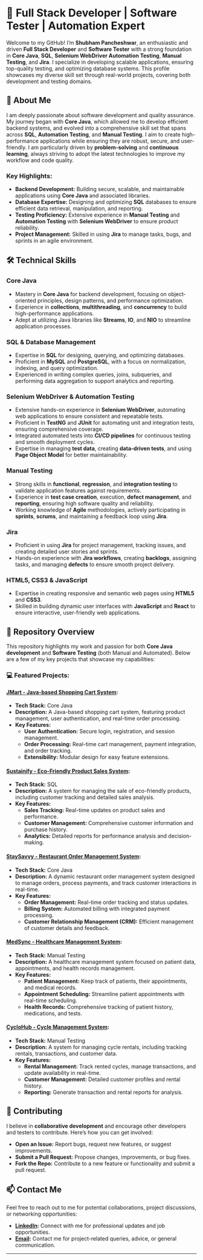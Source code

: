 # 🚀 Full Stack Developer | Software Tester | Automation Expert

Welcome to my GitHub! I’m **Shubham Pancheshwar**, an enthusiastic and driven **Full Stack Developer** and **Software Tester** with a strong foundation in **Core Java**, **SQL**, **Selenium WebDriver Automation Testing**, **Manual Testing**, and **Jira**. I specialize in developing scalable applications, ensuring top-quality testing, and optimizing database systems. This profile showcases my diverse skill set through real-world projects, covering both development and testing domains.

## 🌟 About Me

I am deeply passionate about software development and quality assurance. My journey began with **Core Java**, which allowed me to develop efficient backend systems, and evolved into a comprehensive skill set that spans across **SQL**, **Automation Testing**, and **Manual Testing**. I aim to create high-performance applications while ensuring they are robust, secure, and user-friendly. I am particularly driven by **problem-solving** and **continuous learning**, always striving to adopt the latest technologies to improve my workflow and code quality.

### Key Highlights:
- **Backend Development:** Building secure, scalable, and maintainable applications using **Core Java** and associated libraries.
- **Database Expertise:** Designing and optimizing **SQL** databases to ensure efficient data retrieval, manipulation, and reporting.
- **Testing Proficiency:** Extensive experience in **Manual Testing** and **Automation Testing** with **Selenium WebDriver** to ensure product reliability.
- **Project Management:** Skilled in using **Jira** to manage tasks, bugs, and sprints in an agile environment.

## 🛠️ Technical Skills

### **Core Java**
- Mastery in **Core Java** for backend development, focusing on object-oriented principles, design patterns, and performance optimization.
- Experience in **collections**, **multithreading**, and **concurrency** to build high-performance applications.
- Adept at utilizing Java libraries like **Streams**, **IO**, and **NIO** to streamline application processes.

### **SQL & Database Management**
- Expertise in **SQL** for designing, querying, and optimizing databases.
- Proficient in **MySQL** and **PostgreSQL**, with a focus on normalization, indexing, and query optimization.
- Experienced in writing complex queries, joins, subqueries, and performing data aggregation to support analytics and reporting.

### **Selenium WebDriver & Automation Testing**
- Extensive hands-on experience in **Selenium WebDriver**, automating web applications to ensure consistent and repeatable tests.
- Proficient in **TestNG** and **JUnit** for automating unit and integration tests, ensuring comprehensive coverage.
- Integrated automated tests into **CI/CD pipelines** for continuous testing and smooth deployment cycles.
- Expertise in managing **test data**, creating **data-driven tests**, and using **Page Object Model** for better maintainability.

### **Manual Testing**
- Strong skills in **functional**, **regression**, and **integration testing** to validate application features against requirements.
- Experience in **test case creation**, execution, **defect management**, and **reporting**, ensuring high software quality and reliability.
- Working knowledge of **Agile** methodologies, actively participating in **sprints**, **scrums**, and maintaining a feedback loop using **Jira**.

### **Jira**
- Proficient in using **Jira** for project management, tracking issues, and creating detailed user stories and sprints.
- Hands-on experience with **Jira workflows**, creating **backlogs**, assigning tasks, and managing **defects** to ensure smooth project delivery.

### **HTML5, CSS3 & JavaScript**
- Expertise in creating responsive and semantic web pages using **HTML5** and **CSS3**.
- Skilled in building dynamic user interfaces with **JavaScript** and **React** to ensure interactive, user-friendly web applications.

## 📁 Repository Overview

This repository highlights my work and passion for both **Core Java development** and **Software Testing** (both Manual and Automated). Below are a few of my key projects that showcase my capabilities:

### 💻 Featured Projects:

#### **[JMart - Java-based Shopping Cart System](https://github.com/shubhampancheshwar9503/JMart):**
- **Tech Stack:** Core Java
- **Description:** A Java-based shopping cart system, featuring product management, user authentication, and real-time order processing.
- **Key Features:**
  - **User Authentication:** Secure login, registration, and session management.
  - **Order Processing:** Real-time cart management, payment integration, and order tracking.
  - **Extensibility:** Modular design for easy feature extensions.

#### **[Sustainify - Eco-Friendly Product Sales System](https://github.com/shubhampancheshwar9503/Sustainify):**
- **Tech Stack:** SQL
- **Description:** A system for managing the sale of eco-friendly products, including customer tracking and detailed sales analysis.
- **Key Features:**
  - **Sales Tracking:** Real-time updates on product sales and performance.
  - **Customer Management:** Comprehensive customer information and purchase history.
  - **Analytics:** Detailed reports for performance analysis and decision-making.

#### **[StaySavvy - Restaurant Order Management System](https://github.com/shubhampancheshwar9503/StaySavvy):**
- **Tech Stack:** Core Java
- **Description:** A dynamic restaurant order management system designed to manage orders, process payments, and track customer interactions in real-time.
- **Key Features:**
  - **Order Management:** Real-time order tracking and status updates.
  - **Billing System:** Automated billing with integrated payment processing.
  - **Customer Relationship Management (CRM):** Efficient management of customer details and feedback.

#### **[MedSync - Healthcare Management System](https://github.com/shubhampancheshwar9503/MedSync):**
- **Tech Stack:** Manual Testing
- **Description:** A healthcare management system focused on patient data, appointments, and health records management.
- **Key Features:**
  - **Patient Management:** Keep track of patients, their appointments, and medical records.
  - **Appointment Scheduling:** Streamline patient appointments with real-time scheduling.
  - **Health Records:** Comprehensive tracking of patient history, medications, and tests.

#### **[CycloHub - Cycle Management System](https://github.com/shubhampancheshwar9503/CycloHub):**
- **Tech Stack:** Manual Testing
- **Description:** A system for managing cycle rentals, including tracking rentals, transactions, and customer data.
- **Key Features:**
  - **Rental Management:** Track rented cycles, manage transactions, and update availability in real-time.
  - **Customer Management:** Detailed customer profiles and rental history.
  - **Reporting:** Generate transaction and rental reports for analysis.

## 🤝 Contributing

I believe in **collaborative development** and encourage other developers and testers to contribute. Here’s how you can get involved:
- **Open an Issue:** Report bugs, request new features, or suggest improvements.
- **Submit a Pull Request:** Propose changes, improvements, or bug fixes.
- **Fork the Repo:** Contribute to a new feature or functionality and submit a pull request.

## 📫 Contact Me

Feel free to reach out to me for potential collaborations, project discussions, or networking opportunities:
- **[LinkedIn](https://www.linkedin.com/in/shubham9503/):** Connect with me for professional updates and job opportunities.
- **[Email](mailto:pancheshwarshubham1234@gmail.com):** Contact me for project-related queries, advice, or general communication.

---
